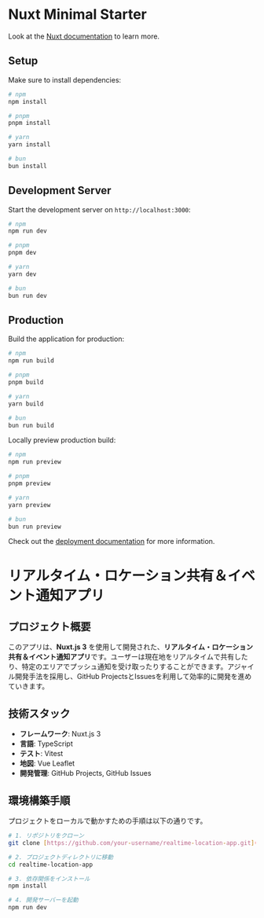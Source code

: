 # Nuxt Minimal Starter

Look at the [Nuxt documentation](https://nuxt.com/docs/getting-started/introduction) to learn more.

## Setup

Make sure to install dependencies:

```bash
# npm
npm install

# pnpm
pnpm install

# yarn
yarn install

# bun
bun install
```

## Development Server

Start the development server on `http://localhost:3000`:

```bash
# npm
npm run dev

# pnpm
pnpm dev

# yarn
yarn dev

# bun
bun run dev
```

## Production

Build the application for production:

```bash
# npm
npm run build

# pnpm
pnpm build

# yarn
yarn build

# bun
bun run build
```

Locally preview production build:

```bash
# npm
npm run preview

# pnpm
pnpm preview

# yarn
yarn preview

# bun
bun run preview
```

Check out the [deployment documentation](https://nuxt.com/docs/getting-started/deployment) for more information.
# リアルタイム・ロケーション共有＆イベント通知アプリ

## プロジェクト概要

このアプリは、**Nuxt.js 3** を使用して開発された、**リアルタイム・ロケーション共有＆イベント通知アプリ**です。ユーザーは現在地をリアルタイムで共有したり、特定のエリアでプッシュ通知を受け取ったりすることができます。アジャイル開発手法を採用し、GitHub ProjectsとIssuesを利用して効率的に開発を進めていきます。

## 技術スタック

* **フレームワーク**: Nuxt.js 3
* **言語**: TypeScript
* **テスト**: Vitest
* **地図**: Vue Leaflet
* **開発管理**: GitHub Projects, GitHub Issues

## 環境構築手順

プロジェクトをローカルで動かすための手順は以下の通りです。

```bash
# 1. リポジトリをクローン
git clone [https://github.com/your-username/realtime-location-app.git](https://github.com/your-username/realtime-location-app.git)

# 2. プロジェクトディレクトリに移動
cd realtime-location-app

# 3. 依存関係をインストール
npm install

# 4. 開発サーバーを起動
npm run dev
